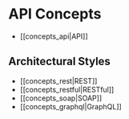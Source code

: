 # API Concepts

- [[concepts_api|API]]

## Architectural Styles

- [[concepts_rest|REST]]
- [[concepts_restful|RESTful]]
- [[concepts_soap|SOAP]]
- [[concepts_graphql|GraphQL]]
